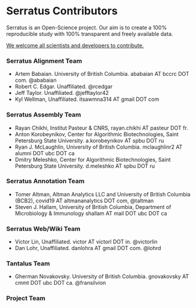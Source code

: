 # Serratus Contributors

Serratus is an Open-Science project. Our aim is to create a 100% reproducible study with 100% transparent and freely available data.

[We welcome all scientists and developers to contribute.](CONTRIBUTING.md)

### Serratus Alignment Team
- Artem Babaian. University of British Columbia. ababaian AT bccrc DOT com. @ababaian
- Robert C. Edgar. Unaffiliated. @rcedgar 
- Jeff Taylor. Unaffiliated. @jefftaylor42 
- Kyl Wellman, Unaffiliated. itsawmna314 AT gmail DOT com

### Serratus Assembly Team
- Rayan Chikhi, Institut Pasteur & CNRS, rayan.chikhi AT pasteur DOT fr.
- Anton Korobeynikov, Center for Algorithmic Biotechnologies, Saint Petersburg State University. a.korobeynikov AT spbu DOT ru
- Ryan J. McLaughlin, University of British Columbia. mclaughlinr2 AT alumni DOT ubc DOT ca
- Dmitry Meleshko, Center for Algorithmic Biotechnologies, Saint Petersburg State University. d.meleshko AT spbu DOT ru

### Serratus Annotation Team
- Tomer Altman, Altman Analytics LLC and University of British Columbia (BCB2), covid19 AT altmananalytics DOT com, @taltman
- Steven J. Hallam, University of British Columbia, Department of Microbiology & Immunology
shallam AT mail DOT ubc DOT ca

### Serratus Web/Wiki Team
- Victor Lin, Unaffiliated. victor AT victorl DOT in. @victorlin 
- Dan Lohr, Unaffiliated. danlohra AT gmail DOT com. @lohrd

### Tantalus Team
- Gherman Novakovsky. University of British Columbia. gnovakovsky AT cmmt DOT ubc DOT ca. @fransilvion

### Project Team

